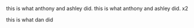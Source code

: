 this is what anthony and ashley did. 
this is what anthony and ashley did. x2


this is what dan did
